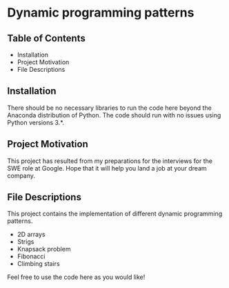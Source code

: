 # Dynamic programming patterns

## Table of Contents
* Installation
* Project Motivation
* File Descriptions

## Installation
There should be no necessary libraries to run the code here beyond the Anaconda distribution of Python. 
The code should run with no issues using Python versions 3.*.

## Project Motivation
This project has resulted from my preparations for the interviews for the SWE role at Google. 
Hope that it will help you land a job at your dream company.

## File Descriptions
This project contains the implementation of different dynamic programming patterns.

* 2D arrays
* Strigs
* Knapsack problem
* Fibonacci
* Climbing stairs


Feel free to use the code here as you would like!
